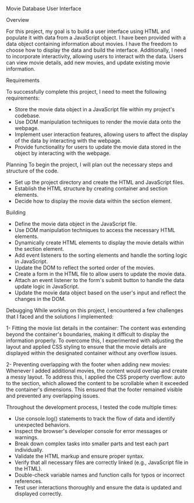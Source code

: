 Movie Database User Interface

Overview

For this project, my goal is to build a user interface using HTML and populate it with data from a JavaScript object. I have been provided with a data object containing information about movies. I have the freedom to choose how to display the data and build the interface. Additionally, I need to incorporate interactivity, allowing users to interact with the data. Users can view movie details, add new movies, and update existing movie information.

Requirements

To successfully complete this project, I need to meet the following requirements:

- Store the movie data object in a JavaScript file within my project's codebase.
- Use DOM manipulation techniques to render the movie data onto the webpage.
- Implement user interaction features, allowing users to affect the display of the data by interacting with the webpage.
- Provide functionality for users to update the movie data stored in the object by interacting with the webpage.

Planning
To begin the project, I will plan out the necessary steps and structure of the code.

- Set up the project directory and create the HTML and JavaScript files.
- Establish the HTML structure by creating container and section elements.
- Decide how to display the movie data within the section element.

Building

- Define the movie data object in the JavaScript file.
- Use DOM manipulation techniques to access the necessary HTML elements.
- Dynamically create HTML elements to display the movie details within the section element.
- Add event listeners to the sorting elements and handle the sorting logic in JavaScript.
- Update the DOM to reflect the sorted order of the movies.
- Create a form in the HTML file to allow users to update the movie data.
- Attach an event listener to the form's submit button to handle the data update logic in JavaScript.
- Update the movie data object based on the user's input and reflect the changes in the DOM.

Debugging
While working on this project, I encountered a few challenges that I faced and the solutions I implemented:

1- Fitting the movie list details in the container: The content was extending beyond the container's boundaries, making it difficult to display the information properly. To overcome this, I experimented with adjusting the layout and applied CSS styling to ensure that the movie details are displayed within the designated container without any overflow issues.

2- Preventing overlapping with the footer when adding new movies: Whenever I added additional movies, the content would overlap and create a messy layout. To address this, I applied the CSS property overflow: auto to the section, which allowed the content to be scrollable when it exceeded the container's dimensions. This ensured that the footer remained visible and prevented any overlapping issues.


Throughout the development process, I tested the code multiple times:

- Use console.log() statements to track the flow of data and identify unexpected behaviors.
- Inspect the browser's developer console for error messages or warnings.
- Break down complex tasks into smaller parts and test each part individually.
- Validate the HTML markup and ensure proper syntax.
- Verify that all necessary files are correctly linked (e.g., JavaScript file in the HTML).
- Double-check variable names and function calls for typos or incorrect references.
- Test user interactions thoroughly and ensure the data is updated and displayed correctly.


